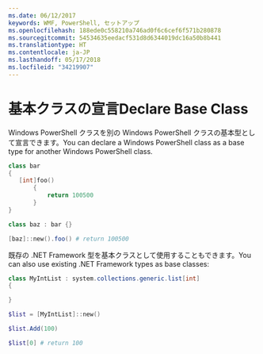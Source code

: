 ```yaml
---
ms.date: 06/12/2017
keywords: WMF, PowerShell, セットアップ
ms.openlocfilehash: 188ede0c558210a746ad0f6c6cef6f571b280878
ms.sourcegitcommit: 54534635eedacf531d8d6344019dc16a50b8b441
ms.translationtype: HT
ms.contentlocale: ja-JP
ms.lasthandoff: 05/17/2018
ms.locfileid: "34219907"
---
```

# <a name="declare-base-class"></a><span data-ttu-id="30077-102">基本クラスの宣言</span><span class="sxs-lookup"><span data-stu-id="30077-102">Declare Base Class</span></span>
<span data-ttu-id="30077-103">Windows PowerShell クラスを別の Windows PowerShell クラスの基本型として宣言できます。</span><span class="sxs-lookup"><span data-stu-id="30077-103">You can declare a Windows PowerShell class as a base type for another Windows PowerShell class.</span></span>

```powershell
class bar
{
   [int]foo()
       {
           return 100500
       }
}

class baz : bar {}

[baz]::new().foo() # return 100500
```

<span data-ttu-id="30077-104">既存の .NET Framework 型を基本クラスとして使用することもできます。</span><span class="sxs-lookup"><span data-stu-id="30077-104">You can also use existing .NET Framework types as base classes:</span></span>

```powershell
class MyIntList : system.collections.generic.list[int]
{

}

$list = [MyIntList]::new()

$list.Add(100)

$list[0] # return 100
```
